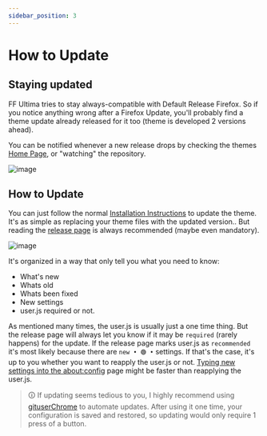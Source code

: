 ```yaml
---
sidebar_position: 3
---
```


# How to Update

<!-- import ReactPlayer from 'react-player'; -->

## Staying updated

FF Ultima tries to stay always-compatible with Default Release Firefox. So if you notice anything wrong after a Firefox Update, you'll probably find a theme update already released for it too (theme is developed 2 versions ahead).

You can be notified whenever a new release drops by checking the themes [Home Page](https://github.com/soulhotel/FF-ULTIMA), or "watching" the repository.

![image](https://github.com/user-attachments/assets/2ecdee0f-8463-440a-aef2-be9564a1d927)

## How to Update

You can just follow the normal [Installation Instructions](./how-to-install.md) to update the theme. It's as simple as replacing your theme files with the updated version.. But reading the [release page](https://github.com/soulhotel/FF-CSS-ULTIMA/releases/latest) is always recommended (maybe even mandatory).

![image](https://github.com/user-attachments/assets/1972c8ee-895e-4a35-81f2-628bd4bb86b9)

It's organized in a way that only tell you what you need to know:
- What's new
- Whats old
- Whats been fixed
- New settings
- user.js required or not.

As mentioned many times, the user.js is usually just a one time thing. But the release page will always let you know if it may be `required` (rarely happens) for the update. If the release page marks user.js as `recommended` it's most likely because there are `new • 🟢 •` settings. If that's the case, it's up to you whether you want to reapply the user.js or not. [Typing new settings into the about:config](/docs/how-to/how-to-update) page might be faster than reapplying the user.js.

> 🛈 If updating seems tedious to you, I highly recommend using [gituserChrome](https://ff-ultima.github.io/docs/how-to/how-to-automate-installation#with-git-userchrome-application) to automate updates. After using it one time, your configuration is saved and restored, so updating would only require 1 press of a button.